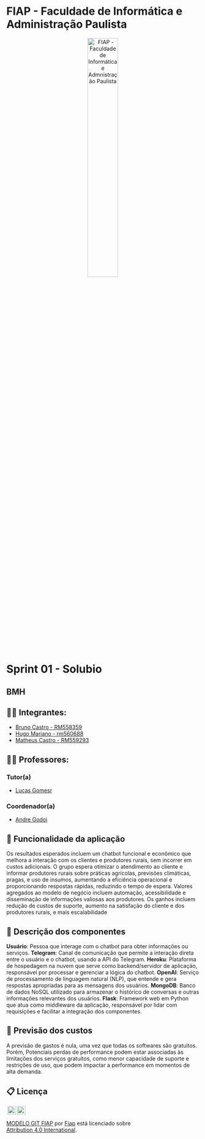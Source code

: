# FIAP - Faculdade de Informática e Administração Paulista

<p align="center">
<a href= "https://www.fiap.com.br/"><img src="assets/logo-fiap.png" alt="FIAP - Faculdade de Informática e Admnistração Paulista" border="0" width=40% height=40%></a>
</p>

<br>

# Sprint 01 - Solubio

## BMH

## 👨‍🎓 Integrantes: 
- <a href="https://www.linkedin.com/in/bruno-castro-dias/">Bruno Castro - RM558359</a>
- <a href="https://www.linkedin.com/in/hugomariano191628150/">Hugo Mariano - rm560688</a>
- <a href="https://www.linkedin.com/in/matheus-castro-63644b224/">Matheus Castro - RM559293</a> 


## 👩‍🏫 Professores:
### Tutor(a) 
- <a href="https://www.linkedin.com/in/lucas-gomes-moreira-15a8452a/">Lucas Gomesr</a>
### Coordenador(a)
- <a href="https://www.linkedin.com/in/profandregodoi/">Andre Godoi</a>

## 📜 Funcionalidade da aplicação

Os resultados esperados incluem um chatbot funcional e econômico que melhora a interação com os clientes e produtores rurais, sem incorrer em custos adicionais. O grupo espera otimizar o atendimento ao cliente e informar produtores rurais sobre práticas agrícolas, previsões climáticas, pragas, e uso de insumos, aumentando a eficiência operacional e proporcionando respostas rápidas, reduzindo o tempo de espera. Valores agregados ao modelo de negócio incluem automação, acessibilidade e disseminação de informações valiosas aos produtores. Os ganhos incluem redução de custos de suporte, aumento na satisfação do cliente e dos produtores rurais, e mais escalabilidade

## 📜 Descrição dos componentes

 <b>Usuário</b>: Pessoa que interage com o chatbot para obter informações ou serviços.
 <b>Telegram</b>: Canal de comunicação que permite a interação direta entre o usuário e o chatbot, usando a API do Telegram.
 <b>Heroku</b>: Plataforma de hospedagem na nuvem que serve como backend/servidor de aplicação, responsável por processar e gerenciar a lógica do chatbot.
 <b>OpenAI</b>: Serviço de processamento de linguagem natural (NLP), que entende e gera respostas apropriadas para as mensagens dos usuários.
 <b>MongoDB</b>: Banco de dados NoSQL utilizado para armazenar o histórico de conversas e outras informações relevantes dos usuários.
 <b>Flask</b>: Framework web em Python que atua como middleware da aplicação, responsável por lidar com requisições e facilitar a integração dos componentes.

 ## 📜 Previsão dos custos

 A previsão de gastos é nula, uma vez que todas os softwares são gratuitos. Porém, Potenciais perdas de performance podem estar associadas às limitações dos serviços gratuitos, como menor capacidade de suporte e restrições de uso, que podem impactar a performance em momentos de alta demanda.


## 📋 Licença

<img style="height:22px!important;margin-left:3px;vertical-align:text-bottom;" src="https://mirrors.creativecommons.org/presskit/icons/cc.svg?ref=chooser-v1"><img style="height:22px!important;margin-left:3px;vertical-align:text-bottom;" src="https://mirrors.creativecommons.org/presskit/icons/by.svg?ref=chooser-v1"><p xmlns:cc="http://creativecommons.org/ns#" xmlns:dct="http://purl.org/dc/terms/"><a property="dct:title" rel="cc:attributionURL" href="https://github.com/agodoi/template">MODELO GIT FIAP</a> por <a rel="cc:attributionURL dct:creator" property="cc:attributionName" href="https://fiap.com.br">Fiap</a> está licenciado sobre <a href="http://creativecommons.org/licenses/by/4.0/?ref=chooser-v1" target="_blank" rel="license noopener noreferrer" style="display:inline-block;">Attribution 4.0 International</a>.</p>
